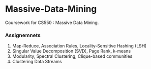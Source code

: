 # Massive-Data-Mining

Coursework for CS550 : Massive Data Mining. 

### Assignemnets 
1. Map-Reduce, Association Rules, Locality-Sensitive Hashing (LSH)
2. Singular Value Decomposition (SVD), Page Rank, k-means
3. Modularity, Spectral Clustering, Clique-based communities
4. Clustering Data Streams


